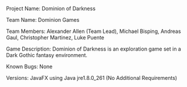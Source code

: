 Project Name: Dominion of Darkness

Team Name: Dominion Games

Team Members:
	Alexander Allen (Team Lead),
	Michael Bisping,
	Andreas Gaul,
	Christopher Martinez,
	Luke Puente

Game Description:
	Dominion of Darkness is an exploration game set in a Dark Gothic fantasy environment.

Known Bugs: None

Versions: JavaFX using Java jre1.8.0_261 (No Additional Requirements)
